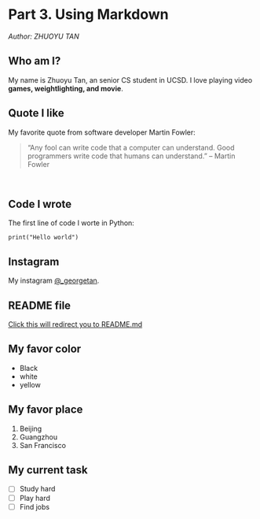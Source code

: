 # Part 3. Using Markdown

*Author: ZHUOYU TAN*
<br>
## Who am I? ##

My name is Zhuoyu Tan, an senior CS student in UCSD.
I love playing video **games, weightlighting, and movie**.
<br>
## Quote I like ##

My favorite quote from software developer Martin Fowler:
>“Any fool can write code that a computer can understand. Good programmers write code that humans can understand.” – Martin Fowler
<br>

## Code I wrote ##
The first line of code I worte in Python:
```
print("Hello world")
```

## Instagram ##
My instagram [@_georgetan](https://www.instagram.com/_georgetan/).
<br>

## README file ##
[Click this will redirect you to README.md](README.md)
<br>

## My favor color ##
- Black
- white
- yellow

## My favor place ##
1. Beijing
2. Guangzhou
3. San Francisco

## My current task ##
- [ ] Study hard
- [ ] Play hard
- [ ] Find jobs
